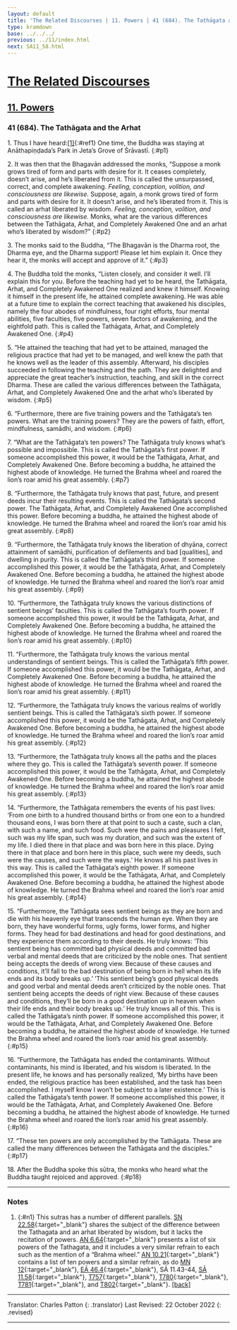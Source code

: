 ```yaml
---
layout: default
title: 'The Related Discourses | 11. Powers | 41 (684). The Tathāgata and the Arhat'
type: kramdown
base: ../../../
previous: ../11/index.html
next: SA11_58.html
---
```


# [The Related Discourses](../index.html)
## [11. Powers](index.html)
### 41 (684). The Tathāgata and the Arhat

1\. Thus I have heard:[\[1\]](#n1){:#ref1} One time, the Buddha was staying at Anāthapiṇḍada’s Park in Jeta’s Grove of Śrāvastī.
{:#p1}

2\. It was then that the Bhagavān addressed the monks, “Suppose a monk grows tired of form and parts with desire for it. It ceases completely, doesn’t arise, and he’s liberated from it. This is called the unsurpassed, correct, and complete awakening. <em>Feeling, conception, volition, and consciousness are likewise.</em> Suppose, again, a monk grows tired of form and parts with desire for it. It doesn’t arise, and he’s liberated from it. This is called an arhat liberated by wisdom. <em>Feeling, conception, volition, and consciousness are likewise.</em> Monks, what are the various differences between the Tathāgata, Arhat, and Completely Awakened One and an arhat who’s liberated by wisdom?”
{:#p2}

3\. The monks said to the Buddha, “The Bhagavān is the Dharma root, the Dharma eye, and the Dharma support! Please let him explain it. Once they hear it, the monks will accept and approve of it.”
{:#p3}

4\. The Buddha told the monks, “Listen closely, and consider it well. I’ll explain this for you. Before the teaching had yet to be heard, the Tathāgata, Arhat, and Completely Awakened One realized and knew it himself. Knowing it himself in the present life, he attained complete awakening. He was able at a future time to explain the correct teaching that awakened his disciples, namely the four abodes of mindfulness, four right efforts, four mental abilities, five faculties, five powers, seven factors of awakening, and the eightfold path. This is called the Tathāgata, Arhat, and Completely Awakened One.
{:#p4}

5\. “He attained the teaching that had yet to be attained, managed the religious practice that had yet to be managed, and well knew the path that he knows well as the leader of this assembly. Afterward, his disciples succeeded in following the teaching and the path. They are delighted and appreciate the great teacher’s instruction, teaching, and skill in the correct Dharma. These are called the various differences between the Tathāgata, Arhat, and Completely Awakened One and the arhat who’s liberated by wisdom.
{:#p5}

6\. “Furthermore, there are five training powers and the Tathāgata’s ten powers. What are the training powers? They are the powers of faith, effort, mindfulness, samādhi, and wisdom.
{:#p6}

7\. “What are the Tathāgata’s ten powers? The Tathāgata truly knows what’s possible and impossible. This is called the Tathāgata’s first power. If someone accomplished this power, it would be the Tathāgata, Arhat, and Completely Awakened One. Before becoming a buddha, he attained the highest abode of knowledge. He turned the Brahma wheel and roared the lion’s roar amid his great assembly.
{:#p7}

8\. “Furthermore, the Tathāgata truly knows that past, future, and present deeds incur their resulting events. This is called the Tathāgata’s second power. The Tathāgata, Arhat, and Completely Awakened One accomplished this power. Before becoming a buddha, he attained the highest abode of knowledge. He turned the Brahma wheel and roared the lion’s roar amid his great assembly.
{:#p8}

9\. “Furthermore, the Tathāgata truly knows the liberation of dhyāna, correct attainment of samādhi, purification of defilements and bad [qualities], and dwelling in purity. This is called the Tathāgata’s third power. If someone accomplished this power, it would be the Tathāgata, Arhat, and Completely Awakened One. Before becoming a buddha, he attained the highest abode of knowledge. He turned the Brahma wheel and roared the lion’s roar amid his great assembly.
{:#p9}

10\. “Furthermore, the Tathāgata truly knows the various distinctions of sentient beings’ faculties. This is called the Tathāgata’s fourth power. If someone accomplished this power, it would be the Tathāgata, Arhat, and Completely Awakened One. Before becoming a buddha, he attained the highest abode of knowledge. He turned the Brahma wheel and roared the lion’s roar amid his great assembly.
{:#p10}

11\. “Furthermore, the Tathāgata truly knows the various mental understandings of sentient beings. This is called the Tathāgata’s fifth power. If someone accomplished this power, it would be the Tathāgata, Arhat, and Completely Awakened One. Before becoming a buddha, he attained the highest abode of knowledge. He turned the Brahma wheel and roared the lion’s roar amid his great assembly.
{:#p11}

12\. “Furthermore, the Tathāgata truly knows the various realms of worldly sentient beings. This is called the Tathāgata’s sixth power. If someone accomplished this power, it would be the Tathāgata, Arhat, and Completely Awakened One. Before becoming a buddha, he attained the highest abode of knowledge. He turned the Brahma wheel and roared the lion’s roar amid his great assembly.
{:#p12}

13\. “Furthermore, the Tathāgata truly knows all the paths and the places where they go. This is called the Tathāgata’s seventh power. If someone accomplished this power, it would be the Tathāgata, Arhat, and Completely Awakened One. Before becoming a buddha, he attained the highest abode of knowledge. He turned the Brahma wheel and roared the lion’s roar amid his great assembly.
{:#p13}

14\. “Furthermore, the Tathāgata remembers the events of his past lives: ‘From one birth to a hundred thousand births or from one eon to a hundred thousand eons, I was born there at that point to such a caste, such a clan, with such a name, and such food. Such were the pains and pleasures I felt, such was my life span, such was my duration, and such was the extent of my life. I died there in that place and was born here in this place. Dying there in that place and born here in this place, such were my deeds, such were the causes, and such were the ways.’ He knows all his past lives in this way. This is called the Tathāgata’s eighth power. If someone accomplished this power, it would be the Tathāgata, Arhat, and Completely Awakened One. Before becoming a buddha, he attained the highest abode of knowledge. He turned the Brahma wheel and roared the lion’s roar amid his great assembly.
{:#p14}

15\. “Furthermore, the Tathāgata sees sentient beings as they are born and die with his heavenly eye that transcends the human eye. When they are born, they have wonderful forms, ugly forms, lower forms, and higher forms. They head for bad destinations and head for good destinations, and they experience them according to their deeds. He truly knows: ‘This sentient being has committed bad physical deeds and committed bad verbal and mental deeds that are criticized by the noble ones. That sentient being accepts the deeds of wrong view. Because of these causes and conditions, it’ll fall to the bad destination of being born in hell when its life ends and its body breaks up.’ ‘This sentient being’s good physical deeds and good verbal and mental deeds aren’t criticized by the noble ones. That sentient being accepts the deeds of right view. Because of these causes and conditions, they’ll be born in a good destination up in heaven when their life ends and their body breaks up.’ He truly knows all of this. This is called the Tathāgata’s ninth power. If someone accomplished this power, it would be the Tathāgata, Arhat, and Completely Awakened One. Before becoming a buddha, he attained the highest abode of knowledge. He turned the Brahma wheel and roared the lion’s roar amid his great assembly.
{:#p15}

16\. “Furthermore, the Tathāgata has ended the contaminants. Without contaminants, his mind is liberated, and his wisdom is liberated. In the present life, he knows and has personally realized, ‘My births have been ended, the religious practice has been established, and the task has been accomplished. I myself know I won’t be subject to a later existence.’ This is called the Tathāgata’s tenth power. If someone accomplished this power, it would be the Tathāgata, Arhat, and Completely Awakened One. Before becoming a buddha, he attained the highest abode of knowledge. He turned the Brahma wheel and roared the lion’s roar amid his great assembly.
{:#p16}

17\. “These ten powers are only accomplished by the Tathāgata. These are called the many differences between the Tathāgata and the disciples.”
{:#p17}

18\. After the Buddha spoke this sūtra, the monks who heard what the Buddha taught rejoiced and approved.
{:#p18}

---

### Notes

1. {:#n1} This sutras has a number of different parallels. [SN 22.58](https://suttacentral.net/sn22.58){:target="_blank"} shares the subject of the difference between the Tathagata and an arhat liberated by wisdom, but it lacks the recitation of powers. [AN 6.64](https://suttacentral.net/an6.64){:target="_blank"} presents a list of six powers of the Tathagata, and it includes a very similar refrain to each such as the mention of a “Brahma wheel.” [AN 10.21](https://suttacentral.net/an10.21){:target="_blank"} contains a list of ten powers and a similar refrain, as do [MN 12](https://suttacentral.net/mn12){:target="_blank"}, [EĀ 46.4](../../ekottarika/46/EA_46_04.html){:target="_blank"}, SĀ 11.43-44, [SĀ 11.58](SA11_58.html){:target="_blank"}, [T757](..\..\..\09_other_sutras\T757.html#p22){:target="_blank"}, [T780](..\..\..\09_other_sutras\T780.html){:target="_blank"}, [T781](..\..\..\09_other_sutras\T781.html){:target="_blank"}, and [T802](..\..\..\09_other_sutras\T802.html){:target="_blank"}. [\[back\]](#ref1)

---

Translator: Charles Patton
{: .translator}
Last Revised: 22 October 2022
{: .revised}

---